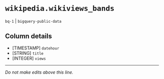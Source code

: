# `wikipedia.wikiviews_bands`
`bq-1` | `bigquery-public-data`

## Column details
* [TIMESTAMP] `datehour`
* [STRING]    `title`
* [INTEGER]   `views`

-------------------------------------------------------------------------------
*Do not make edits above this line.*
